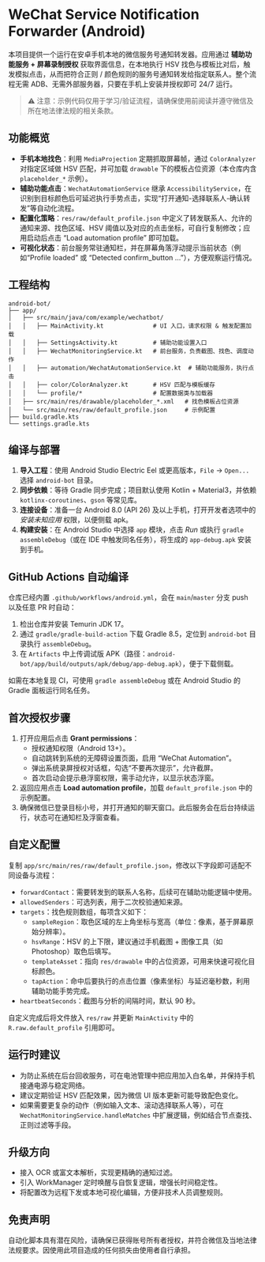 # WeChat Service Notification Forwarder (Android)

本项目提供一个运行在安卓手机本地的微信服务号通知转发器。应用通过 **辅助功能服务 + 屏幕录制授权** 获取界面信息，在本地执行 HSV 找色与模板比对后，触发模拟点击，从而把符合正则 / 颜色规则的服务号通知转发给指定联系人。整个流程无需 ADB、无需外部服务器，只要在手机上安装并授权即可 24/7 运行。

> ⚠️ 注意：示例代码仅用于学习/验证流程，请确保使用前阅读并遵守微信及所在地法律法规的相关条款。

## 功能概览

- **手机本地找色**：利用 `MediaProjection` 定期抓取屏幕帧，通过 `ColorAnalyzer` 对指定区域做 HSV 匹配，并可加载 `drawable` 下的模板占位资源（本仓库内含 `placeholder_*` 示例）。
- **辅助功能点击**：`WechatAutomationService` 继承 `AccessibilityService`，在识别到目标颜色后可延迟执行手势点击，实现“打开通知-选择联系人-确认转发”等自动化流程。
- **配置化策略**：`res/raw/default_profile.json` 中定义了转发联系人、允许的通知来源、找色区域、HSV 阈值以及对应的点击坐标，可自行复制修改；应用启动后点击 “Load automation profile” 即可加载。
- **可视化状态**：前台服务常驻通知栏，并在屏幕角落浮动提示当前状态（例如“Profile loaded” 或 “Detected confirm_button …”），方便观察运行情况。

## 工程结构

```
android-bot/
├── app/
│   ├── src/main/java/com/example/wechatbot/
│   │   ├── MainActivity.kt              # UI 入口，请求权限 & 触发配置加载
│   │   ├── SettingsActivity.kt          # 辅助功能设置入口
│   │   ├── WechatMonitoringService.kt   # 前台服务，负责截图、找色、调度动作
│   │   ├── automation/WechatAutomationService.kt  # 辅助功能服务，执行点击
│   │   ├── color/ColorAnalyzer.kt       # HSV 匹配与模板缓存
│   │   └── profile/*                    # 配置数据类与加载器
│   ├── src/main/res/drawable/placeholder_*.xml   # 找色模板占位资源
│   └── src/main/res/raw/default_profile.json     # 示例配置
├── build.gradle.kts
└── settings.gradle.kts
```

## 编译与部署

1. **导入工程**：使用 Android Studio Electric Eel 或更高版本，`File` → `Open...` 选择 `android-bot` 目录。
2. **同步依赖**：等待 Gradle 同步完成；项目默认使用 Kotlin + Material3，并依赖 `kotlinx-coroutines`、`gson` 等常见库。
3. **连接设备**：准备一台 Android 8.0 (API 26) 及以上手机，打开开发者选项中的 *安装未知应用* 权限，以便侧载 apk。
4. **构建安装**：在 Android Studio 中选择 `app` 模块，点击 *Run* 或执行 `gradle assembleDebug`（或在 IDE 中触发同名任务），将生成的 `app-debug.apk` 安装到手机。

## GitHub Actions 自动编译

仓库已经内置 `.github/workflows/android.yml`，会在 `main`/`master` 分支 push 以及任意 PR 时自动：

1. 检出仓库并安装 Temurin JDK 17。
2. 通过 `gradle/gradle-build-action` 下载 Gradle 8.5，定位到 `android-bot` 目录执行 `assembleDebug`。
3. 在 `Artifacts` 中上传调试版 APK（路径：`android-bot/app/build/outputs/apk/debug/app-debug.apk`），便于下载侧载。

如需在本地复现 CI，可使用 `gradle assembleDebug` 或在 Android Studio 的 Gradle 面板运行同名任务。

## 首次授权步骤

1. 打开应用后点击 **Grant permissions**：
   - 授权通知权限（Android 13+）。
   - 自动跳转到系统的无障碍设置页面，启用 “WeChat Automation”。
   - 弹出系统录屏授权对话框，勾选“不要再次提示”，允许截屏。
   - 首次启动会提示悬浮窗权限，需手动允许，以显示状态浮窗。
2. 返回应用点击 **Load automation profile**，加载 `default_profile.json` 中的示例配置。
3. 确保微信已登录目标小号，并打开通知的聊天窗口。此后服务会在后台持续运行，状态可在通知栏及浮窗查看。

## 自定义配置

复制 `app/src/main/res/raw/default_profile.json`，修改以下字段即可适配不同设备与流程：

- `forwardContact`：需要转发到的联系人名称，后续可在辅助功能逻辑中使用。
- `allowedSenders`：可选列表，用于二次校验通知来源。
- `targets`：找色规则数组，每项含义如下：
  - `sampleRegion`：取色区域的左上角坐标与宽高（单位：像素，基于屏幕原始分辨率）。
  - `hsvRange`：HSV 的上下限，建议通过手机截图 + 图像工具（如 Photoshop）取色后填写。
  - `templateAsset`：指向 `res/drawable` 中的占位资源，可用来快速可视化目标颜色。
  - `tapAction`：命中后要执行的点击位置（像素坐标）与延迟毫秒数，利用辅助功能手势完成。
- `heartbeatSeconds`：截图与分析的间隔时间，默认 90 秒。

自定义完成后将文件放入 `res/raw` 并更新 `MainActivity` 中的 `R.raw.default_profile` 引用即可。

## 运行时建议

- 为防止系统在后台回收服务，可在电池管理中把应用加入白名单，并保持手机接通电源与稳定网络。
- 建议定期验证 HSV 匹配效果，因为微信 UI 版本更新可能导致配色变化。
- 如果需要更复杂的动作（例如输入文本、滚动选择联系人等），可在 `WechatMonitoringService.handleMatches` 中扩展逻辑，例如结合节点查找、正则过滤等手段。

## 升级方向

- 接入 OCR 或富文本解析，实现更精确的通知过滤。
- 引入 WorkManager 定时唤醒与自恢复逻辑，增强长时间稳定性。
- 将配置改为远程下发或本地可视化编辑，方便非技术人员调整规则。

## 免责声明

自动化脚本具有潜在风险，请确保已获得账号所有者授权，并符合微信及当地法律法规要求。因使用此项目造成的任何损失由使用者自行承担。
